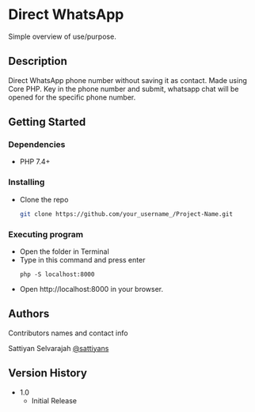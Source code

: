 # Direct WhatsApp

Simple overview of use/purpose.

## Description

Direct WhatsApp phone number without saving it as contact. Made using Core PHP. Key in the phone number and submit, whatsapp chat will be opened for the specific phone number.

## Getting Started

### Dependencies

* PHP 7.4+

### Installing

* Clone the repo
   ```sh
   git clone https://github.com/your_username_/Project-Name.git
   ```

### Executing program

* Open the folder in Terminal
* Type in this command and press enter
   ```
   php -S localhost:8000
   ```
* Open http://localhost:8000 in your browser.

## Authors

Contributors names and contact info

Sattiyan Selvarajah
[@sattiyans](https://twitter.com/sattiyans)

## Version History

* 1.0
    * Initial Release

